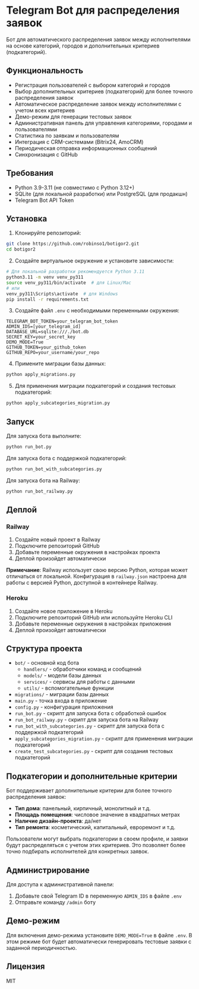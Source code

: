 # Telegram Bot для распределения заявок

Бот для автоматического распределения заявок между исполнителями на основе категорий, городов и дополнительных критериев (подкатегорий).

## Функциональность

- Регистрация пользователей с выбором категорий и городов
- Выбор дополнительных критериев (подкатегорий) для более точного распределения заявок
- Автоматическое распределение заявок между исполнителями с учетом всех критериев
- Демо-режим для генерации тестовых заявок
- Административная панель для управления категориями, городами и пользователями
- Статистика по заявкам и пользователям
- Интеграция с CRM-системами (Bitrix24, AmoCRM)
- Периодическая отправка информационных сообщений
- Синхронизация с GitHub

## Требования

- Python 3.9-3.11 (не совместимо с Python 3.12+)
- SQLite (для локальной разработки) или PostgreSQL (для продакшн)
- Telegram Bot API Token

## Установка

1. Клонируйте репозиторий:
```bash
git clone https://github.com/robinso1/botigor2.git
cd botigor2
```

2. Создайте виртуальное окружение и установите зависимости:
```bash
# Для локальной разработки рекомендуется Python 3.11
python3.11 -m venv venv_py311
source venv_py311/bin/activate  # для Linux/Mac
# или
venv_py311\Scripts\activate  # для Windows
pip install -r requirements.txt
```

3. Создайте файл `.env` с необходимыми переменными окружения:
```
TELEGRAM_BOT_TOKEN=your_telegram_bot_token
ADMIN_IDS=[your_telegram_id]
DATABASE_URL=sqlite:///./bot.db
SECRET_KEY=your_secret_key
DEMO_MODE=True
GITHUB_TOKEN=your_github_token
GITHUB_REPO=your_username/your_repo
```

4. Примените миграции базы данных:
```bash
python apply_migrations.py
```

5. Для применения миграции подкатегорий и создания тестовых подкатегорий:
```bash
python apply_subcategories_migration.py
```

## Запуск

Для запуска бота выполните:
```bash
python run_bot.py
```

Для запуска бота с поддержкой подкатегорий:
```bash
python run_bot_with_subcategories.py
```

Для запуска бота на Railway:
```bash
python run_bot_railway.py
```

## Деплой

### Railway

1. Создайте новый проект в Railway
2. Подключите репозиторий GitHub
3. Добавьте переменные окружения в настройках проекта
4. Деплой произойдет автоматически

**Примечание**: Railway использует свою версию Python, которая может отличаться от локальной. Конфигурация в `railway.json` настроена для работы с версией Python, доступной в контейнере Railway.

### Heroku

1. Создайте новое приложение в Heroku
2. Подключите репозиторий GitHub или используйте Heroku CLI
3. Добавьте переменные окружения в настройках приложения
4. Деплой произойдет автоматически

## Структура проекта

- `bot/` - основной код бота
  - `handlers/` - обработчики команд и сообщений
  - `models/` - модели базы данных
  - `services/` - сервисы для работы с данными
  - `utils/` - вспомогательные функции
- `migrations/` - миграции базы данных
- `main.py` - точка входа в приложение
- `config.py` - конфигурация приложения
- `run_bot.py` - скрипт для запуска бота с обработкой ошибок
- `run_bot_railway.py` - скрипт для запуска бота на Railway
- `run_bot_with_subcategories.py` - скрипт для запуска бота с поддержкой подкатегорий
- `apply_subcategories_migration.py` - скрипт для применения миграции подкатегорий
- `create_test_subcategories.py` - скрипт для создания тестовых подкатегорий

## Подкатегории и дополнительные критерии

Бот поддерживает дополнительные критерии для более точного распределения заявок:

- **Тип дома**: панельный, кирпичный, монолитный и т.д.
- **Площадь помещения**: числовое значение в квадратных метрах
- **Наличие дизайн-проекта**: да/нет
- **Тип ремонта**: косметический, капитальный, евроремонт и т.д.

Пользователи могут выбрать подкатегории в своем профиле, и заявки будут распределяться с учетом этих критериев. Это позволяет более точно подбирать исполнителей для конкретных заявок.

## Администрирование

Для доступа к административной панели:
1. Добавьте свой Telegram ID в переменную `ADMIN_IDS` в файле `.env`
2. Отправьте команду `/admin` боту

## Демо-режим

Для включения демо-режима установите `DEMO_MODE=True` в файле `.env`. В этом режиме бот будет автоматически генерировать тестовые заявки с заданной периодичностью.

## Лицензия

MIT 